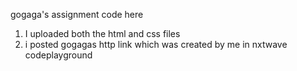 gogaga's assignment code here
1) I uploaded both the html and css files
2) i posted gogagas http link which was created by me in nxtwave codeplayground
